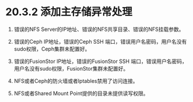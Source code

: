 # 20.3.2 添加主存储异常处理

1. 错误的NFS Server的IP地址、错误的NFS共享目录、错误的NFS挂载参数。

2. 错误的Ceph IP地址，错误的Ceph SSH 端口，错误用户名密码，用户名没有sudo权限，Ceph集群未配置好。

3. 错误的FusionStor IP地址，错误的FusionStor SSH 端口，错误用户名密码，用户名没有sudo权限，FusionStor集群未配置好。

4. NFS或者Ceph的防火墙或者Iptables禁用了访问连接。

5. NFS或者Shared Mount Point提供的目录未提供读写权限。

